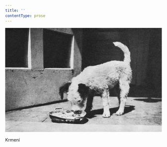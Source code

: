 ```yaml
---
title: ''
contentType: prose
---
```


![dasenka_fotky_008](./resources/dasenka_fotky_008.jpg)  

Krmení
